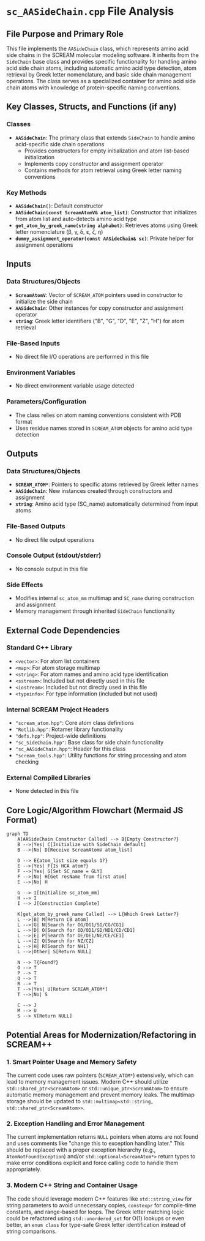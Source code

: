 # `sc_AASideChain.cpp` File Analysis

## File Purpose and Primary Role

This file implements the `AASideChain` class, which represents amino acid side chains in the SCREAM molecular modeling software. It inherits from the `SideChain` base class and provides specific functionality for handling amino acid side chain atoms, including automatic amino acid type detection, atom retrieval by Greek letter nomenclature, and basic side chain management operations. The class serves as a specialized container for amino acid side chain atoms with knowledge of protein-specific naming conventions.

## Key Classes, Structs, and Functions (if any)

### Classes

- **`AASideChain`**: The primary class that extends `SideChain` to handle amino acid-specific side chain operations
  - Provides constructors for empty initialization and atom list-based initialization
  - Implements copy constructor and assignment operator
  - Contains methods for atom retrieval using Greek letter naming conventions

### Key Methods

- **`AASideChain()`**: Default constructor
- **`AASideChain(const ScreamAtomV& atom_list)`**: Constructor that initializes from atom list and auto-detects amino acid type
- **`get_atom_by_greek_name(string alphabet)`**: Retrieves atoms using Greek letter nomenclature (β, γ, δ, ε, ζ, η)
- **`dummy_assignment_operator(const AASideChain& sc)`**: Private helper for assignment operations

## Inputs

### Data Structures/Objects

- **`ScreamAtomV`**: Vector of `SCREAM_ATOM` pointers used in constructor to initialize the side chain
- **`AASideChain`**: Other instances for copy constructor and assignment operator
- **`string`**: Greek letter identifiers ("B", "G", "D", "E", "Z", "H") for atom retrieval

### File-Based Inputs

- No direct file I/O operations are performed in this file

### Environment Variables

- No direct environment variable usage detected

### Parameters/Configuration

- The class relies on atom naming conventions consistent with PDB format
- Uses residue names stored in `SCREAM_ATOM` objects for amino acid type detection

## Outputs

### Data Structures/Objects

- **`SCREAM_ATOM*`**: Pointers to specific atoms retrieved by Greek letter names
- **`AASideChain`**: New instances created through constructors and assignment
- **`string`**: Amino acid type (SC_name) automatically determined from input atoms

### File-Based Outputs

- No direct file output operations

### Console Output (stdout/stderr)

- No console output in this file

### Side Effects

- Modifies internal `sc_atom_mm` multimap and `SC_name` during construction and assignment
- Memory management through inherited `SideChain` functionality

## External Code Dependencies

### Standard C++ Library

- `<vector>`: For atom list containers
- `<map>`: For atom storage multimap
- `<string>`: For atom names and amino acid type identification
- `<sstream>`: Included but not directly used in this file
- `<iostream>`: Included but not directly used in this file
- `<typeinfo>`: For type information (included but not used)

### Internal SCREAM Project Headers

- `"scream_atom.hpp"`: Core atom class definitions
- `"Rotlib.hpp"`: Rotamer library functionality
- `"defs.hpp"`: Project-wide definitions
- `"sc_SideChain.hpp"`: Base class for side chain functionality
- `"sc_AASideChain.hpp"`: Header for this class
- `"scream_tools.hpp"`: Utility functions for string processing and atom checking

### External Compiled Libraries

- None detected in this file

## Core Logic/Algorithm Flowchart (Mermaid JS Format)

```mermaid
graph TD
    A[AASideChain Constructor Called] --> B{Empty Constructor?}
    B -->|Yes| C[Initialize with SideChain default]
    B -->|No| D[Receive ScreamAtomV atom_list]

    D --> E{atom_list size equals 1?}
    E -->|Yes| F{Is HCA atom?}
    F -->|Yes| G[Set SC_name = GLY]
    F -->|No| H[Get resName from first atom]
    E -->|No| H

    G --> I[Initialize sc_atom_mm]
    H --> I
    I --> J[Construction Complete]

    K[get_atom_by_greek_name Called] --> L{Which Greek Letter?}
    L -->|B| M[Return CB atom]
    L -->|G| N[Search for OG/OG1/SG/CG/CG1]
    L -->|D| O[Search for OD/OD1/SD/ND1/CD/CD1]
    L -->|E| P[Search for OE/OE1/NE/CE/CE1]
    L -->|Z| Q[Search for NZ/CZ]
    L -->|H| R[Search for NH1]
    L -->|Other| S[Return NULL]

    N --> T{Found?}
    O --> T
    P --> T
    Q --> T
    R --> T
    T -->|Yes| U[Return SCREAM_ATOM*]
    T -->|No| S

    C --> J
    M --> U
    S --> V[Return NULL]
```

## Potential Areas for Modernization/Refactoring in SCREAM++

### 1. **Smart Pointer Usage and Memory Safety**

The current code uses raw pointers (`SCREAM_ATOM*`) extensively, which can lead to memory management issues. Modern C++ should utilize `std::shared_ptr<ScreamAtom>` or `std::unique_ptr<ScreamAtom>` to ensure automatic memory management and prevent memory leaks. The multimap storage should be updated to `std::multimap<std::string, std::shared_ptr<ScreamAtom>>`.

### 2. **Exception Handling and Error Management**

The current implementation returns `NULL` pointers when atoms are not found and uses comments like "change this to exception handling later." This should be replaced with a proper exception hierarchy (e.g., `AtomNotFoundException`) and/or `std::optional<ScreamAtom*>` return types to make error conditions explicit and force calling code to handle them appropriately.

### 3. **Modern C++ String and Container Usage**

The code should leverage modern C++ features like `std::string_view` for string parameters to avoid unnecessary copies, `constexpr` for compile-time constants, and range-based for loops. The Greek letter matching logic could be refactored using `std::unordered_set` for O(1) lookups or even better, an `enum class` for type-safe Greek letter identification instead of string comparisons.
